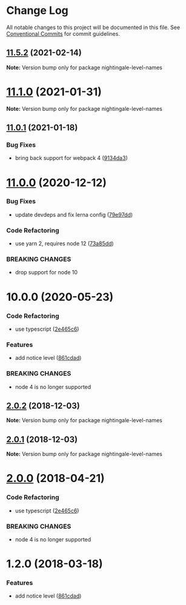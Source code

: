 # Change Log

All notable changes to this project will be documented in this file.
See [Conventional Commits](https://conventionalcommits.org) for commit guidelines.

## [11.5.2](https://github.com/christophehurpeau/nightingale/compare/v11.5.1...v11.5.2) (2021-02-14)

**Note:** Version bump only for package nightingale-level-names





# [11.1.0](https://github.com/christophehurpeau/nightingale/compare/v11.0.5...v11.1.0) (2021-01-31)

**Note:** Version bump only for package nightingale-level-names





## [11.0.1](https://github.com/christophehurpeau/nightingale/compare/v11.0.0...v11.0.1) (2021-01-18)


### Bug Fixes

* bring back support for webpack 4 ([9134da3](https://github.com/christophehurpeau/nightingale/commit/9134da3b85fb46da826c4f59631942373b51f592))





# [11.0.0](https://github.com/christophehurpeau/nightingale/compare/v10.0.1...v11.0.0) (2020-12-12)


### Bug Fixes

* update devdeps and fix lerna config ([79e97dd](https://github.com/christophehurpeau/nightingale/commit/79e97dd8ad0750a2e5871d9fdeee49de1668bf77))


### Code Refactoring

* use yarn 2, requires node 12 ([73a85dd](https://github.com/christophehurpeau/nightingale/commit/73a85ddc37dbfe53b80fd6feea6cbd31874ea771))


### BREAKING CHANGES

* drop support for node 10





# 10.0.0 (2020-05-23)


### Code Refactoring

* use typescript ([2e465c6](https://github.com/nightingalejs/nightingale-level-names/commit/2e465c6))


### Features

* add notice level ([861cdad](https://github.com/nightingalejs/nightingale-level-names/commit/861cdad))


### BREAKING CHANGES

* node 4 is no longer supported





## [2.0.2](https://github.com/nightingalejs/nightingale-level-names/compare/nightingale-level-names@2.0.1...nightingale-level-names@2.0.2) (2018-12-03)

**Note:** Version bump only for package nightingale-level-names





## [2.0.1](https://github.com/nightingalejs/nightingale-level-names/compare/nightingale-level-names@2.0.0...nightingale-level-names@2.0.1) (2018-12-03)

**Note:** Version bump only for package nightingale-level-names





<a name="2.0.0"></a>
# [2.0.0](https://github.com/nightingalejs/nightingale-level-names/compare/nightingale-level-names@1.2.0...nightingale-level-names@2.0.0) (2018-04-21)


### Code Refactoring

* use typescript ([2e465c6](https://github.com/nightingalejs/nightingale-level-names/commit/2e465c6))


### BREAKING CHANGES

* node 4 is no longer supported





<a name="1.2.0"></a>
# 1.2.0 (2018-03-18)


### Features

* add notice level ([861cdad](https://github.com/nightingalejs/nightingale-level-names/commit/861cdad))
